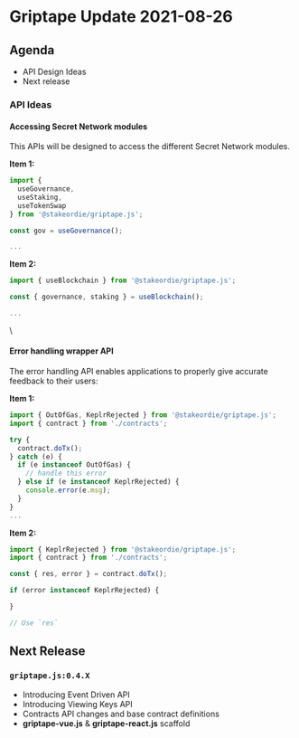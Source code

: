 # Griptape Update 2021-08-26

## Agenda

* API Design Ideas
* Next release

### API Ideas

#### Accessing Secret Network modules

This APIs will be designed to access the different Secret Network modules.

**Item 1:**

```typescript
import {
  useGovernance,
  useStaking,
  useTokenSwap
} from '@stakeordie/griptape.js';

const gov = useGovernance();

...
```

**Item 2:**

```typescript
import { useBlockchain } from '@stakeordie/griptape.js';

const { governance, staking } = useBlockchain();

...
```

\


#### Error handling wrapper API

The error handling API enables applications to properly give accurate feedback to their users:

**Item 1:**

```typescript
import { OutOfGas, KeplrRejected } from '@stakeordie/griptape.js';
import { contract } from './contracts';

try {
  contract.doTx();
} catch (e) {
  if (e instanceof OutOfGas) {
    // handle this error
  } else if (e instanceof KeplrRejected) {
    console.error(e.msg);
  }
}
...
```

**Item 2:**

```typescript
import { KeplrRejected } from '@stakeordie/griptape.js';
import { contract } from './contracts';

const { res, error } = contract.doTx();

if (error instanceof KeplrRejected) {

}

// Use `res`
```

## Next Release

### `griptape.js:0.4.X`

* Introducing Event Driven API
* Introducing Viewing Keys API
* Contracts API changes and base contract definitions
* **griptape-vue.js** & **griptape-react.js** scaffold
